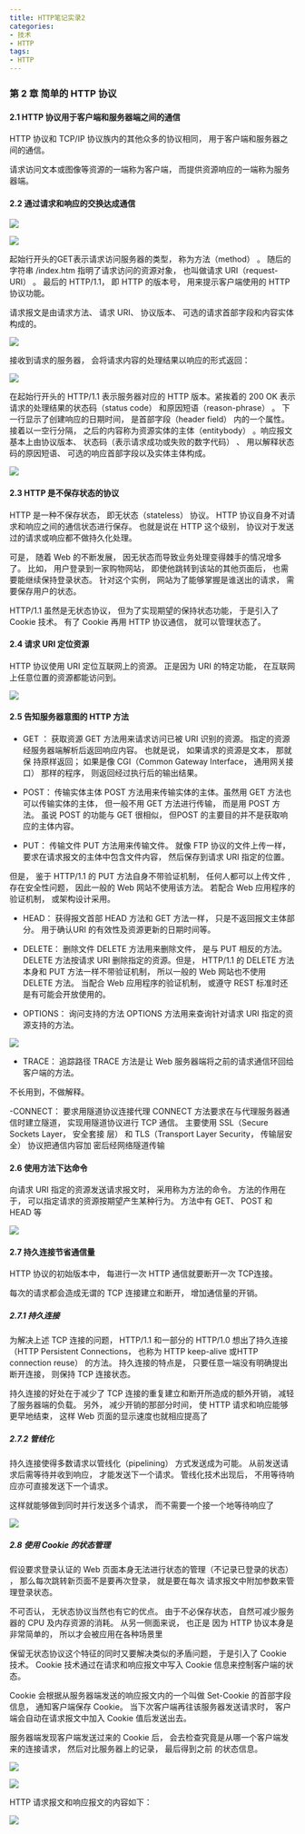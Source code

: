 ```yaml
---
title: HTTP笔记实录2
categories:
- 技术
- HTTP      
tags:
- HTTP
---
```


### 第 2 章 简单的 HTTP 协议


#### 2.1 HTTP 协议用于客户端和服务器端之间的通信

HTTP 协议和 TCP/IP 协议族内的其他众多的协议相同， 用于客户端和服务器之间的通信。

请求访问文本或图像等资源的一端称为客户端， 而提供资源响应的一端称为服务器端。

<!--more-->

#### 2.2 通过请求和响应的交换达成通信

![](https://ws1.sinaimg.cn/large/006c6oKBgy1fsomymxlp5j30hf05kju2.jpg)

![](https://ws1.sinaimg.cn/large/006c6oKBgy1fsomzxbd4lj30hs0chdjz.jpg)

起始行开头的GET表示请求访问服务器的类型， 称为方法（method） 。 随后的字符串 /index.htm 指明了请求访问的资源对象，
也叫做请求 URI（request-URI） 。 最后的 HTTP/1.1， 即 HTTP 的版本号， 用来提示客户端使用的 HTTP 协议功能。

请求报文是由请求方法、 请求 URI、 协议版本、 可选的请求首部字段和内容实体构成的。

![](https://ws1.sinaimg.cn/large/006c6oKBgy1fson1lg3roj30io0adaco.jpg)


接收到请求的服务器， 会将请求内容的处理结果以响应的形式返回：

![](https://ws1.sinaimg.cn/large/006c6oKBgy1fson2rx7z7j30h8056wen.jpg)

在起始行开头的 HTTP/1.1 表示服务器对应的 HTTP 版本。紧挨着的 200 OK 表示请求的处理结果的状态码（status code） 和原因短语（reason-phrase） 。 下一行显示了创建响应的日期时间， 是首部字段（header field） 内的一个属性。接着以一空行分隔， 之后的内容称为资源实体的主体（entitybody） 。响应报文基本上由协议版本、 状态码（表示请求成功或失败的数字代码） 、 用以解释状态码的原因短语、 可选的响应首部字段以及实体主体构成。 

![](https://ws1.sinaimg.cn/large/006c6oKBgy1fson4co60ej30g709tmz5.jpg)


#### 2.3 HTTP 是不保存状态的协议

HTTP 是一种不保存状态， 即无状态（stateless） 协议。 HTTP 协议自身不对请求和响应之间的通信状态进行保存。 也就是说在 HTTP 这个级别， 协议对于发送过的请求或响应都不做持久化处理。

可是， 随着 Web 的不断发展， 因无状态而导致业务处理变得棘手的情况增多了。 比如， 用户登录到一家购物网站， 即使他跳转到该站的其他页面后， 也需要能继续保持登录状态。 针对这个实例， 网站为了能够掌握是谁送出的请求， 需要保存用户的状态。

HTTP/1.1 虽然是无状态协议， 但为了实现期望的保持状态功能， 于是引入了 Cookie 技术。 有了 Cookie 再用 HTTP 协议通信， 就可以管理状态了。 

#### 2.4 请求 URI 定位资源


HTTP 协议使用 URI 定位互联网上的资源。 正是因为 URI 的特定功能， 在互联网上任意位置的资源都能访问到。

![](https://ws1.sinaimg.cn/large/006c6oKBgy1fson87cx8aj30ih0cs79t.jpg)

#### 2.5 告知服务器意图的 HTTP 方法

- GET ： 获取资源
GET 方法用来请求访问已被 URI 识别的资源。 指定的资源经服务器端解析后返回响应内容。 也就是说， 如果请求的资源是文本， 那就保
持原样返回； 如果是像 CGI（Common Gateway Interface， 通用网关接口） 那样的程序， 则返回经过执行后的输出结果。


- POST： 传输实体主体
POST 方法用来传输实体的主体。虽然用 GET 方法也可以传输实体的主体， 但一般不用 GET 方法进行传输， 而是用 POST 方法。 虽说 POST 的功能与 GET 很相似， 但POST 的主要目的并不是获取响应的主体内容。

- PUT： 传输文件
PUT 方法用来传输文件。 就像 FTP 协议的文件上传一样， 要求在请求报文的主体中包含文件内容， 然后保存到请求 URI 指定的位置。

但是， 鉴于 HTTP/1.1 的 PUT 方法自身不带验证机制， 任何人都可以上传文件 , 存在安全性问题， 因此一般的 Web 网站不使用该方法。 若配合 Web 应用程序的验证机制， 或架构设计采用。

- HEAD： 获得报文首部
HEAD 方法和 GET 方法一样， 只是不返回报文主体部分。 用于确认URI 的有效性及资源更新的日期时间等。

- DELETE： 删除文件
DELETE 方法用来删除文件， 是与 PUT 相反的方法。 DELETE 方法按请求 URI 删除指定的资源。但是， HTTP/1.1 的 DELETE 方法本身和 PUT 方法一样不带验证机制， 所以一般的 Web 网站也不使用 DELETE 方法。 当配合 Web 应用程序的验证机制， 或遵守 REST 标准时还是有可能会开放使用的。

- OPTIONS： 询问支持的方法
OPTIONS 方法用来查询针对请求 URI 指定的资源支持的方法。

![](https://ws1.sinaimg.cn/large/006c6oKBgy1fsonfd573pj30hp06otan.jpg)

- TRACE： 追踪路径
TRACE 方法是让 Web 服务器端将之前的请求通信环回给客户端的方法。

不长用到，不做解释。

-CONNECT： 要求用隧道协议连接代理
CONNECT 方法要求在与代理服务器通信时建立隧道， 实现用隧道协议进行 TCP 通信。 主要使用 SSL（Secure Sockets Layer， 安全套接
层） 和 TLS（Transport Layer Security， 传输层安全） 协议把通信内容加 密后经网络隧道传输


#### 2.6 使用方法下达命令

向请求 URI 指定的资源发送请求报文时， 采用称为方法的命令。
方法的作用在于， 可以指定请求的资源按期望产生某种行为。 方法中有 GET、 POST 和 HEAD 等

![](https://ws1.sinaimg.cn/large/006c6oKBgy1fsonj3qicqj30is0jutek.jpg)


#### 2.7 持久连接节省通信量

HTTP 协议的初始版本中， 每进行一次 HTTP 通信就要断开一次 TCP连接。

每次的请求都会造成无谓的 TCP 连接建立和断开， 增加通信量的开销。

##### 2.7.1 持久连接

为解决上述 TCP 连接的问题， HTTP/1.1 和一部分的 HTTP/1.0 想出了持久连接（HTTP Persistent Connections， 也称为 HTTP keep-alive 或HTTP connection reuse） 的方法。 持久连接的特点是， 只要任意一端没有明确提出断开连接， 则保持 TCP 连接状态。

持久连接的好处在于减少了 TCP 连接的重复建立和断开所造成的额外开销， 减轻了服务器端的负载。 另外， 减少开销的那部分时间， 使
HTTP 请求和响应能够更早地结束， 这样 Web 页面的显示速度也就相应提高了


##### 2.7.2 管线化

持久连接使得多数请求以管线化（pipelining） 方式发送成为可能。 从前发送请求后需等待并收到响应， 才能发送下一个请求。 管线化技术出现后， 不用等待响应亦可直接发送下一个请求。

这样就能够做到同时并行发送多个请求， 而不需要一个接一个地等待响应了

![](https://ws1.sinaimg.cn/large/006c6oKBgy1fsonns1iddj30hl08s77h.jpg)

##### 2.8 使用 Cookie 的状态管理

假设要求登录认证的 Web 页面本身无法进行状态的管理（不记录已登录的状态） ， 那么每次跳转新页面不是要再次登录， 就是要在每次
请求报文中附加参数来管理登录状态。

不可否认， 无状态协议当然也有它的优点。 由于不必保存状态， 自然可减少服务器的 CPU 及内存资源的消耗。 从另一侧面来说， 也正是
因为 HTTP 协议本身是非常简单的， 所以才会被应用在各种场景里


保留无状态协议这个特征的同时又要解决类似的矛盾问题， 于是引入了 Cookie 技术。 Cookie 技术通过在请求和响应报文中写入 Cookie 信息来控制客户端的状态。

Cookie 会根据从服务器端发送的响应报文内的一个叫做 Set-Cookie 的首部字段信息， 通知客户端保存 Cookie。 当下次客户端再往该服务器发送请求时， 客户端会自动在请求报文中加入 Cookie 值后发送出去。

服务器端发现客户端发送过来的 Cookie 后， 会去检查究竟是从哪一个客户端发来的连接请求， 然后对比服务器上的记录， 最后得到之前
的状态信息。

![](https://ws1.sinaimg.cn/large/006c6oKBgy1fsonr6hxcej30h60a0419.jpg)

![](https://ws1.sinaimg.cn/large/006c6oKBgy1fsonrnlkw2j30hn08vdi5.jpg)

HTTP 请求报文和响应报文的内容如下：

![](https://ws1.sinaimg.cn/large/006c6oKBgy1fsont7yk9zj30hc0cwq50.jpg)